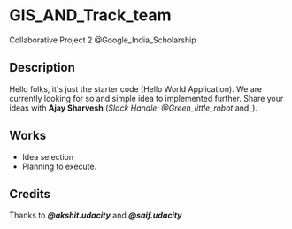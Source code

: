 # GIS_AND_Track_team
Collaborative Project 2 @Google_India_Scholarship 

## Description

Hello folks, it's just the starter code (Hello World Application). We are currently looking for so and simple idea to implemented further. Share your ideas with **Ajay Sharvesh** (_Slack Handle: @Green_little_robot_.and_).

## Works

- Idea selection
- Planning to execute.

## Credits

Thanks to ***@akshit.udacity*** and ***@saif.udacity***

